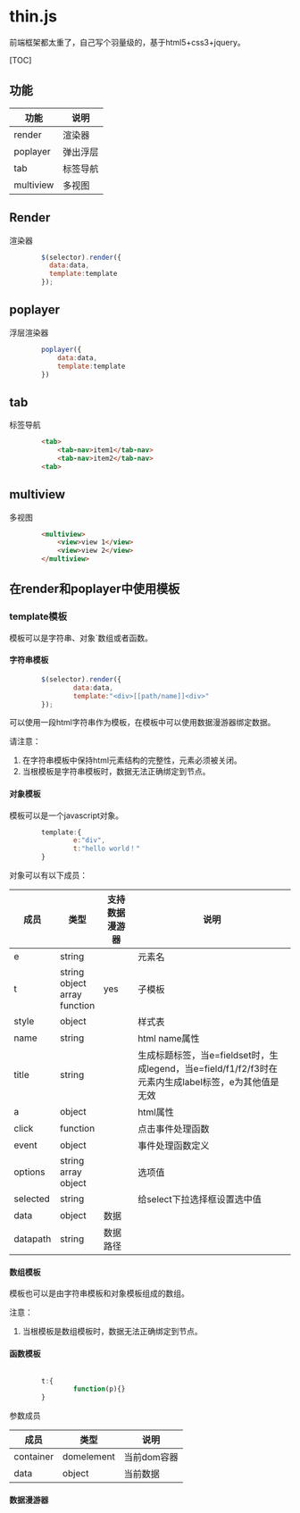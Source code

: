 # thin.js
前端框架都太重了，自己写个羽量级的，基于html5+css3+jquery。

[TOC]

## 功能

|功能|说明|
|--|--|
|render|渲染器
|poplayer|弹出浮层
|tab|标签导航
|multiview|多视图


## Render
渲染器

```javascript
        $(selector).render({
          data:data,
          template:template
        });
```
## poplayer
浮层渲染器
```javascript
        poplayer({
            data:data,
            template:template
        })
```

## tab 
标签导航

```html
        <tab>
            <tab-nav>item1</tab-nav>
            <tab-nav>item2</tab-nav>
        <tab>
``` 
## multiview
多视图
```html
        <multiview>
            <view>view 1</view>
            <view>view 2</view>
        </multiview>
```



## 在render和poplayer中使用模板

### template模板

模板可以是字符串、对象`数组或者函数。

#### 字符串模板

```javascript
        $(selector).render({
                data:data,
                template:"<div>[[path/name]]<div>"
        });
```
可以使用一段html字符串作为模板，在模板中可以使用数据漫游器绑定数据。

请注意：
1. 在字符串模板中保持html元素结构的完整性，元素必须被关闭。
1. 当根模板是字符串模板时，数据无法正确绑定到节点。

#### 对象模板
模板可以是一个javascript对象。
```javascript
        template:{
                e:"div",
                t:"hello world！"
        }
```
对象可以有以下成员：

|成员|类型|支持数据漫游器|说明|
|--|--|--|--|
|e|string||元素名|
|t|string<br/>object<br/>array<br/>function|yes|子模板|
|style|object||样式表|
|name|string||html name属性|
|title|string||生成标题标签，当e=fieldset时，生成legend，当e=field/f1/f2/f3时在元素内生成label标签，e为其他值是无效
|a|object||html属性|
|click|function||点击事件处理函数|
|event|object||事件处理函数定义|
|options|string</br>array</br>object||选项值|
|selected|string||给select下拉选择框设置选中值|
|data|object|数据
|datapath|string|数据路径








#### 数组模板
模板也可以是由字符串模板和对象模板组成的数组。

注意：
1. 当根模板是数组模板时，数据无法正确绑定到节点。

#### 函数模板

```javascript

        t:{
                function(p){}
        }

```
参数成员

|成员|类型|说明|
|--|--|--|
|container|domelement|当前dom容器|
|data|object|当前数据|


#### 数据漫游器
